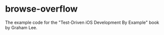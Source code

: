 browse-overflow
===============

The example code for the "Test-Driven iOS Development By Example" book by Graham Lee.
